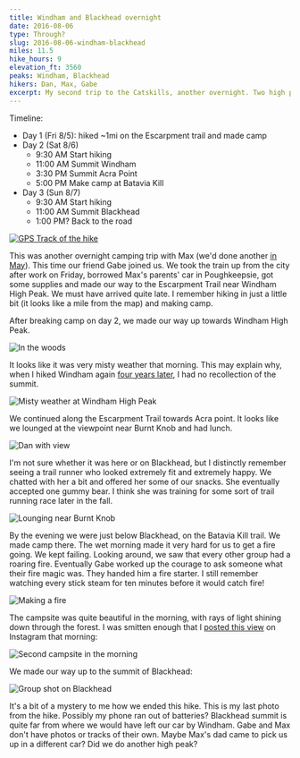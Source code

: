 ```yaml
---
title: Windham and Blackhead overnight
date: 2016-08-06
type: Through?
slug: 2016-08-06-windham-blackhead
miles: 11.5
hike_hours: 9
elevation_ft: 3560
peaks: Windham, Blackhead
hikers: Dan, Max, Gabe
excerpt: My second trip to the Catskills, another overnight. Two high peaks, magic fire, a happy trail runner and a hiking mystery.
---
```


Timeline:

- Day 1 (Fri 8/5): hiked ~1mi on the Escarpment trail and made camp
- Day 2 (Sat 8/6)
  - 9:30 AM Start hiking
  - 11:00 AM Summit Windham
  - 3:30 PM Summit Acra Point
  - 5:00 PM Make camp at Batavia Kill
- Day 3 (Sun 8/7)
  - 9:30 AM Start hiking
  - 11:00 AM Summit Blackhead
  - 1:00 PM? Back to the road

[![GPS Track of the hike]({{site.baseurl}}/assets/2016-08-06-windham-blackhead/track.png)]({{site.baseurl}}/map/?hike=2016-08-06-windham-blackhead)

This was another overnight camping trip with Max (we'd done another [in May]). This time our friend Gabe joined us. We took the train up from the city after work on Friday, borrowed Max's parents' car in Poughkeepsie, got some supplies and made our way to the Escarpment Trail near Windham High Peak. We must have arrived quite late. I remember hiking in just a little bit (it looks like a mile from the map) and making camp.

After breaking camp on day 2, we made our way up towards Windham High Peak.

![In the woods]({{site.baseurl}}/assets/2016-08-06-windham-blackhead/woods.jpeg)

It looks like it was very misty weather that morning. This may explain why, when I hiked Windham again [four years later], I had no recollection of the summit.

![Misty weather at Windham High Peak]({{site.baseurl}}/assets/2016-08-06-windham-blackhead/mist.jpeg)

We continued along the Escarpment Trail towards Acra point. It looks like we lounged at the viewpoint near Burnt Knob and had lunch.

![Dan with view]({{site.baseurl}}/assets/2016-08-06-windham-blackhead/dan-view.jpeg)

I'm not sure whether it was here or on Blackhead, but I distinctly remember seeing a trail runner who looked extremely fit and extremely happy. We chatted with her a bit and offered her some of our snacks. She eventually accepted one gummy bear. I think she was training for some sort of trail running race later in the fall.

![Lounging near Burnt Knob]({{site.baseurl}}/assets/2016-08-06-windham-blackhead/lounging.jpeg)

By the evening we were just below Blackhead, on the Batavia Kill trail. We made camp there. The wet morning made it very hard for us to get a fire going. We kept failing. Looking around, we saw that every other group had a roaring fire. Eventually Gabe worked up the courage to ask someone what their fire magic was. They handed him a fire starter. I still remember watching every stick steam for ten minutes before it would catch fire!

![Making a fire]({{site.baseurl}}/assets/2016-08-06-windham-blackhead/making-fire.jpeg)

The campsite was quite beautiful in the morning, with rays of light shining down through the forest. I was smitten enough that I [posted this view] on Instagram that morning:

![Second campsite in the morning]({{site.baseurl}}/assets/2016-08-06-windham-blackhead/campsite2.jpeg)

We made our way up to the summit of Blackhead:

![Group shot on Blackhead]({{site.baseurl}}/assets/2016-08-06-windham-blackhead/group-blackhead.jpeg)

It's a bit of a mystery to me how we ended this hike. This is my last photo from the hike. Possibly my phone ran out of batteries? Blackhead summit is quite far from where we would have left our car by Windham. Gabe and Max don't have photos or tracks of their own. Maybe Max's dad came to pick us up in a different car? Did we do another high peak?

<!--
I was in Brooklyn hanging out w/ Melissa by 10pm on 8/7.
Maybe there's more information in text messages?
My messages with Melissa G on my current iPhone only go back to the end of 2016, not the start.
Maybe there's more in the Messages app on my old laptop?
-->

[in May]: /catskills/2016/05/28/2016-05-28-sugarloaf-twin.html
[four years later]: /catskills/2020/05/14/2020-05-14-windham-solo.html
[posted this view]: https://www.instagram.com/p/BI0pG4hBQyu/

